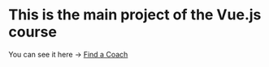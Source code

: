 # This is the main project of the Vue.js course

You can see it here -> [Find a Coach](https://find-a-coach-5a451.web.app/coaches)